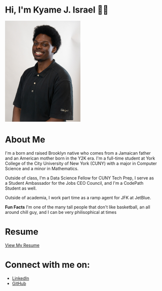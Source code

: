 # Hi, I'm Kyame J. Israel 👋🏾

<img src="/assets/Kyame_Israel_WS.jpg" alt="Profile Picture" width="250"/>

# About Me
I'm a born and raised Brooklyn native who comes from a Jamaican father and an American mother born in the Y2K era.
I'm a full-time student at York College of the City University of New York (CUNY) with a major in Computer Science and a minor in Mathematics.

Outside of class, I'm a Data Science Fellow for CUNY Tech Prep, I serve as a Student Ambassador for the Jobs CEO Council, and I'm a CodePath Student as well.

Outside of academia, I work part time as a ramp agent for JFK at JetBlue.

**Fun Facts** I'm one of the many tall people that don't like basketball, an all around chill guy, and I can be very philisophical at times

# Resume
[View My Resume](/assets/Kyame_Israel_SWE_Resume.pdf)

# Connect with me on:
- [LinkedIn](https://www.linkedin.com/in/kyameisrael/)
- [GitHub](https://github.com/yeokj)




